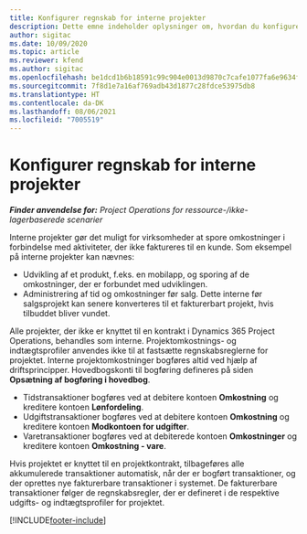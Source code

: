 ```yaml
---
title: Konfigurer regnskab for interne projekter
description: Dette emne indeholder oplysninger om, hvordan du konfigurerer regnskabspraksis for interne projekter i Project Operations.
author: sigitac
ms.date: 10/09/2020
ms.topic: article
ms.reviewer: kfend
ms.author: sigitac
ms.openlocfilehash: be1dcd1b6b18591c99c904e0013d9870c7cafe1077fa6e9634f2e9f495190848
ms.sourcegitcommit: 7f8d1e7a16af769adb43d1877c28fdce53975db8
ms.translationtype: HT
ms.contentlocale: da-DK
ms.lasthandoff: 08/06/2021
ms.locfileid: "7005519"
---
```

# <a name="configure-accounting-for-internal-projects"></a>Konfigurer regnskab for interne projekter

_**Finder anvendelse for:** Project Operations for ressource-/ikke-lagerbaserede scenarier_

Interne projekter gør det muligt for virksomheder at spore omkostninger i forbindelse med aktiviteter, der ikke faktureres til en kunde. Som eksempel på interne projekter kan nævnes:

- Udvikling af et produkt, f.eks. en mobilapp, og sporing af de omkostninger, der er forbundet med udviklingen.
- Administrering af tid og omkostninger før salg. Dette interne før salgsprojekt kan senere konverteres til et fakturerbart projekt, hvis tilbuddet bliver vundet.

Alle projekter, der ikke er knyttet til en kontrakt i Dynamics 365 Project Operations, behandles som interne. Projektomkostnings- og indtægtsprofiler anvendes ikke til at fastsætte regnskabsreglerne for projektet. Interne projektomkostninger bogføres altid ved hjælp af driftsprincipper. Hovedbogskonti til bogføring defineres på siden **Opsætning af bogføring i hovedbog**.

- Tidstransaktioner bogføres ved at debitere kontoen **Omkostning** og kreditere kontoen **Lønfordeling**.
- Udgiftstransaktioner bogføres ved at debitere kontoen **Omkostning** og kreditere kontoen **Modkontoen for udgifter**.
- Varetransaktioner bogføres ved at debiterede kontoen **Omkostninger** og kreditere kontoen **Omkostning - vare**.

Hvis projektet er knyttet til en projektkontrakt, tilbageføres alle akkumulerede transaktioner automatisk, når der er bogført transaktioner, og der oprettes nye fakturerbare transaktioner i systemet. De fakturerbare transaktioner følger de regnskabsregler, der er defineret i de respektive udgifts- og indtægtsprofiler for projektet.




[!INCLUDE[footer-include](../includes/footer-banner.md)]
